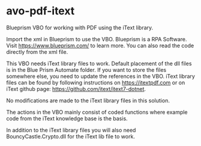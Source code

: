 # avo-pdf-itext
Blueprism VBO for working with PDF using the iText library. 

Import the xml in Blueprism to use the VBO. Blueprism is a RPA Software. Visit https://www.blueprism.com/ to learn more.
You can also read the code directly from the xml file.

This VBO needs iText library files to work. 
Default placement of the dll files is in the Blue Prism Automate folder. If you want to store the files somewhere else, you need to update the references in the VBO.
iText library files can be found by following instructions on https://itextpdf.com or on iText github page: https://github.com/itext/itext7-dotnet. 

No modifications are made to the iText library files in this solution.

The actions in the VBO mainly consist of coded functions where example code from the iText knowledge base is the basis. 

In addition to the iText library files you will also need BouncyCastle.Crypto.dll for the iText lib file to work. 
